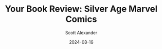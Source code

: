 ---
layout: podcast
title: "Your Book Review: Silver Age Marvel Comics"
author: Scott Alexander
description: https://www.astralcodexten.com/p/your-book-review-silver-age-marvel
date: 2024-08-16
length: 16132158
duration: 4033
guid: your-book-review-silver-age-marvel
---
